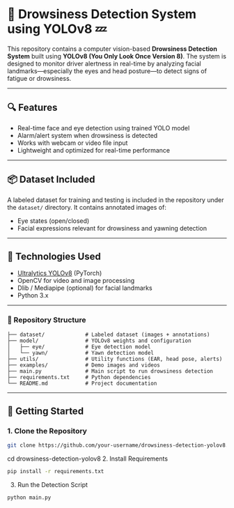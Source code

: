 # 🚗 Drowsiness Detection System using YOLOv8 💤

This repository contains a computer vision-based **Drowsiness Detection System** built using **YOLOv8 (You Only Look Once Version 8)**. The system is designed to monitor driver alertness in real-time by analyzing facial landmarks—especially the eyes and head posture—to detect signs of fatigue or drowsiness.

---

## 🔍 Features

- Real-time face and eye detection using trained YOLO model
- Alarm/alert system when drowsiness is detected
- Works with webcam or video file input
- Lightweight and optimized for real-time performance

---

## 📦 Dataset Included

A labeled dataset for training and testing is included in the repository under the `dataset/` directory. It contains annotated images of:
- Eye states (open/closed)
- Facial expressions relevant for drowsiness and yawning detection

---

## 🧠 Technologies Used

- [Ultralytics YOLOv8](https://github.com/ultralytics/ultralytics) (PyTorch)
- OpenCV for video and image processing
- Dlib / Mediapipe (optional) for facial landmarks
- Python 3.x

---

### 📁 Repository Structure

```text
├── dataset/             # Labeled dataset (images + annotations)
├── model/               # YOLOv8 weights and configuration
│   ├── eye/             # Eye detection model
│   └── yawn/            # Yawn detection model
├── utils/               # Utility functions (EAR, head pose, alerts)
├── examples/            # Demo images and videos
├── main.py              # Main script to run drowsiness detection
├── requirements.txt     # Python dependencies
└── README.md            # Project documentation
```
---

## 🚀 Getting Started

### 1. Clone the Repository

```bash
git clone https://github.com/your-username/drowsiness-detection-yolov8.git
```
cd drowsiness-detection-yolov8
2. Install Requirements
```bash
pip install -r requirements.txt
```
3. Run the Detection Script
```bash
python main.py
```

